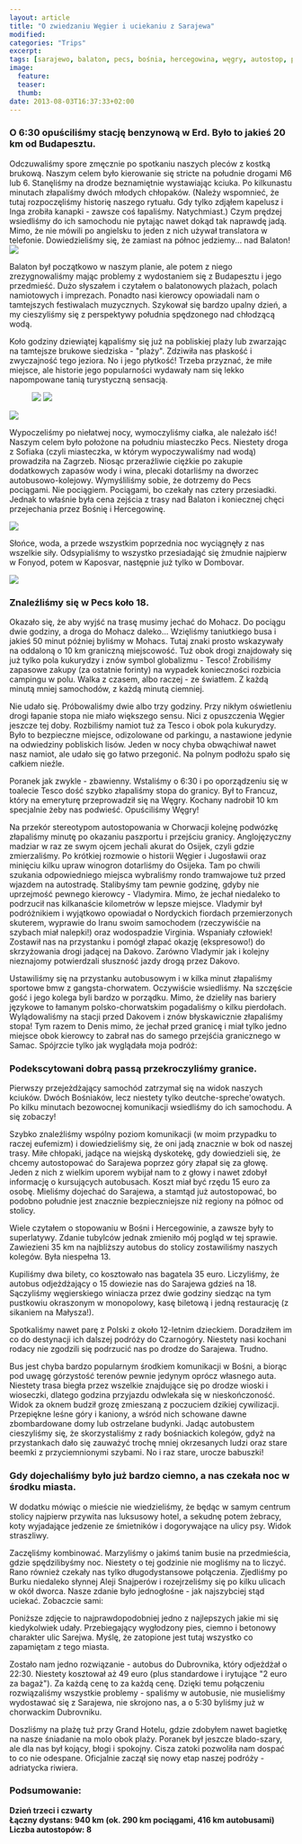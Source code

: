 ```yaml
---
layout: article
title: "O zwiedzaniu Węgier i uciekaniu z Sarajewa"
modified:
categories: "Trips"
excerpt:
tags: [sarajewo, balaton, pecs, bośnia, hercegowina, węgry, autostop, podróże]
image:
  feature:
  teaser:
  thumb:
date: 2013-08-03T16:37:33+02:00
---
```

<div class="notice"><h3>
O 6:30 opuściliśmy stację benzynową w Erd. Było to jakieś 20 km od Budapesztu.
</h3></div>
Odczuwaliśmy spore zmęcznie po spotkaniu naszych pleców z kostką brukową. Naszym celem było kierowanie się stricte na południe drogami M6 lub 6. Stanęliśmy na drodze beznamiętnie wystawiając kciuka. Po kilkunastu minutach złapaliśmy dwóch młodych chłopaków. (Należy wspomnieć, że tutaj rozpoczęliśmy historię naszego rytuału. Gdy tylko zdjąłem kapelusz i Inga zrobiła kanapki - zawsze coś łapaliśmy. Natychmiast.) Czym prędzej wsiedliśmy do ich samochodu nie pytając nawet dokąd tak naprawdę jadą. Mimo, że nie mówili po angielsku to jeden z nich używał translatora w telefonie. Dowiedzieliśmy się, że zamiast na północ jedziemy... nad Balaton!

<img src="http://nikodamn.github.io/images/albania/3i4/2.jpg">

Balaton był początkowo w naszym planie, ale potem z niego zrezygnowaliśmy mając problemy z wydostaniem się z Budapesztu i jego przedmieść. Dużo słyszałem i czytałem o balatonowych plażach, polach namiotowych i imprezach. Ponadto nasi kierowcy opowiadali nam o tamtejszych festiwalach muzycznych. Szykował się bardzo upalny dzień, a my cieszyliśmy się z perspektywy południa spędzonego nad chłodzącą wodą.

Koło godziny dziewiątej kąpaliśmy się już na pobliskiej plaży lub zwarzając na tamtejsze brukowe siedziska - "plaży". Zdziwiła nas płaskość i zwyczajność tego jeziora. No i jego płytkość! Trzeba przyznać, że miłe miejsce, ale historie jego popularności wydawały nam się lekko napompowane tanią turystyczną sensacją.

<figure class="half">   
    <img src="http://nikodamn.github.io/images/albania/3i4/1.jpg">
    <img src="http://nikodamn.github.io/images/albania/3i4/4.jpg">
</figure>

<img src="http://nikodamn.github.io/images/albania/3i4/3.jpg">


Wypoczeliśmy po niełatwej nocy, wymoczyliśmy ciałka, ale należało iść! Naszym celem było położone na południu miasteczko Pecs. Niestety droga z Sofiaka (czyli miasteczka, w którym wypoczywaliśmy nad wodą) prowadziła na Zagrzeb. Niosąc przeraźliwie ciężkie po zakupie dodatkowych zapasów wody i wina, plecaki dotarliśmy na dworzec autobusowo-kolejowy. Wymyśliliśmy sobie, że dotrzemy do Pecs pociągami. Nie pociągiem. Pociągami, bo czekały nas cztery przesiadki. Jednak to właśnie była cena zejścia z trasy nad Balaton i koniecznej chęci przejechania przez Bośnię i Hercegowinę.

<img src="http://nikodamn.github.io/images/albania/3i4/5.jpg">

Słońce, woda, a przede wszystkim poprzednia noc wyciągnęły z nas wszelkie siły. Odsypialiśmy to wszystko przesiadająć się żmudnie najpierw w Fonyod, potem w Kaposvar, następnie już tylko w Dombovar.

<img src="http://nikodamn.github.io/images/albania/3i4/6.jpg">

<div class="notice"><h3>Znaleźliśmy się w Pecs koło 18.</h3></div> Okazało się, że aby wyjść na trasę musimy jechać do Mohacz. Do pociągu dwie godziny, a droga do Mohacz daleko... Wzięliśmy taniutkiego busa i jakieś 50 minut później byliśmy w Mohacs. Tutaj znaki prosto wskazywały na oddaloną o 10 km graniczną miejscowość. Tuż obok drogi znajdowały się już tylko pola kukurydzy i znów symbol globalizmu - Tesco! Zrobiliśmy zapasowe zakupy (za ostatnie forinty) na wypadek konieczności rozbicia campingu w polu. Walka z czasem, albo raczej - ze światłem. Z każdą minutą mniej samochodów, z każdą minutą ciemniej.


Nie udało się. Próbowaliśmy dwie albo trzy godziny. Przy nikłym oświetleniu drogi łapanie stopa nie miało większego sensu. Nici z opuszczenia Węgier jeszcze tej doby. Rozbiliśmy namiot tuż za Tesco i obok pola kukurydzy. Było to bezpieczne miejsce, odizolowane od parkingu, a nastawione jedynie na odwiedziny pobliskich lisów. Jeden w nocy chyba obwąchiwał nawet nasz namiot, ale udało się go łatwo przegonić. Na polnym podłożu spało się całkiem nieźle.

Poranek jak zwykle - zbawienny. Wstaliśmy o 6:30 i po oporządzeniu się w toalecie Tesco dość szybko złapaliśmy stopa do granicy. Był to Francuz, który na emeryturę przeprowadził się na Węgry. Kochany nadrobił 10 km specjalnie żeby nas podwieść. Opuściliśmy Węgry!


Na przekór stereotypom autostopowania w Chorwacji kolejnę podwózkę złapaliśmy minutę po okazaniu paszportu i przejściu granicy. Anglojęzyczny madziar w raz ze swym ojcem jechali akurat do Osijek, czyli gdzie zmierzaliśmy. Po krótkiej rozmowie o historii Węgier i Jugosławii oraz minięciu kilku upraw winogron dotarliśmy do Osijeka. Tam po chwili szukania odpowiedniego miejsca wybraliśmy rondo tramwajowe tuż przed wjazdem na autostradę. Stalibyśmy tam pewnie godzinę, gdyby nie uprzejmość pewnego kierowcy - Vladymira. Mimo, że jechał niedaleko to podrzucił nas kilkanaście kilometrów w lepsze miejsce. Vladymir był podróżnikiem i wyjątkowo opowiadał o Nordyckich fiordach przemierzonych skuterem, wyprawie do Iranu swoim samochodem (rzeczywiśćie na szybach miał nalepki!) oraz wodospadzie Virginia. Wspaniały człowiek! Zostawił nas na przystanku i pomógł złapać okazję (ekspresowo!) do skrzyżowania drogi jadącej na Dakovo. Zarówno Vladymir jak i kolejny nieznajomy potwierdzali słuszność jazdy drogą przez Dakovo.

Ustawiliśmy się na przystanku autobusowym i w kilka minut złapaliśmy sportowe bmw z gangsta-chorwatem. Oczywiście wsiedliśmy. Na szczęście gość i jego kolega byli bardzo w porządku. Mimo, że dzieliły nas bariery językowe to łamanym polsko-chorwatskim pogadaliśmy o kilku pierdołach. Wylądowaliśmy na stacji przed Dakovem i znów błyskawicznie złapaliśmy stopa! Tym razem to Denis mimo, że jechał przed granicę i miał tylko jedno miejsce obok kierowcy to zabrał nas do samego przejśćia granicznego w Samac. Spójrzcie tylko jak wyglądała moja podróż:


<div class="notice"><h3>Podekscytowani dobrą passą przekroczyliśmy granice.</h3></div> Pierwszy przejeżdżający samochód zatrzymał się na widok naszych kciuków. Dwóch Bośniaków, lecz niestety tylko deutche-spreche'owatych. Po kilku minutach bezowocnej komunikacji wsiedliśmy do ich samochodu. A się zobaczy!


Szybko znaleźliśmy wspólny poziom komunikacji (w moim przypadku to raczej eufemizm) i dowiedzieliśmy się, że oni jadą znacznie w bok od naszej trasy. Miłe chłopaki, jadące na wiejską dyskotekę, gdy dowiedzieli się, że chcemy autostopować do Sarajewa poprzez góry złapał się za głowę. Jeden z nich z wielkim uporem wybijał nam to z głowy i nawet zdobył informację o kursujących autobusach. Koszt miał być rzędu 15 euro za osobę. Mieliśmy dojechać do Sarajewa, a stamtąd już autostopować, bo podobno południe jest znacznie bezpieczniejsze niż regiony na północ od stolicy.

Wiele czytałem o stopowaniu w Bośni i Hercegowinie, a zawsze były to superlatywy. Zdanie tubylców jednak zmieniło mój pogląd w tej sprawie. Zawiezieni 35 km na najbliższy autobus do stolicy zostawiliśmy naszych kolegów. Była niespełna 13.

Kupiliśmy dwa bilety, co kosztowało nas bagatela 35 euro. Liczyliśmy, że autobus odjeżdżający o 15 dowiezie nas do Sarajewa gdzieś na 18. Sączyliśmy węgierskiego winiacza przez dwie godziny siedząc na tym pustkowiu okraszonym w monopolowy, kasę biletową i jedną restaurację (z sikaniem na Małysza!).








Spotkaliśmy nawet parę z Polski z około 12-letnim dzieckiem. Doradziłem im co do destynacji ich dalszej podróży do Czarnogóry. Niestety nasi kochani rodacy nie zgodzili się podrzucić nas po drodze do Sarajewa. Trudno.

Bus jest chyba bardzo popularnym środkiem komunikacji w Bośni, a biorąc pod uwagę górzystość terenów pewnie jedynym oprócz własnego auta. Niestety trasa biegła przez wszelkie znajdujące się po drodze wioski i wioseczki, dlatego godzina przyjazdu odwlekała się w nieskończoność. Widok za oknem budził grozę zmieszaną z poczuciem dzikiej cywilizacji. Przepiękne leśne góry i kaniony, a wśród nich schowane dawne zbombardowane domy lub ostrzelane budynki. Jadąc autobustem cieszyliśmy się, że skorzystaliśmy z rady bośniackich kolegów, gdyż na przystankach dało się zauważyć trochę mniej okrzesanych ludzi oraz stare beemki z przyciemnionymi szybami. No i raz stare, urocze babuszki!




<div class="notice"><h3>Gdy dojechaliśmy było już bardzo ciemno, a nas czekała noc w środku miasta.</h3></div> W dodatku mówiąc o mieście nie wiedzieliśmy, że będąc w samym centrum stolicy najpierw przywita nas luksusowy hotel, a sekudnę potem żebracy, koty wyjadające jedzenie ze śmietników i dogorywające na ulicy psy. Widok straszliwy.

Zaczęliśmy kombinować. Marzyliśmy o jakimś tanim busie na przedmieścia, gdzie spędzilibyśmy noc. Niestety o tej godzinie nie mogliśmy na to liczyć. Rano również czekały nas tylko długodystansowe połączenia. Zjedliśmy po Burku niedaleko słynnej Aleji Snajperów i rozejrzeliśmy się po kilku ulicach w okół dworca. Nasze zdanie było jednogłośne - jak najszybciej stąd uciekać. Zobaczcie sami:


Poniższe zdjęcie to najprawdopodobniej jedno z najlepszych jakie mi się kiedykolwiek udały. Przebiegający wygłodzony pies, ciemno i betonowy charakter ulic Sarejwa. Myślę, że zatopione jest tutaj wszystko co zapamiętam z tego miasta.




Zostało nam jedno rozwiązanie - autobus do Dubrovnika, który odjeżdżał o 22:30. Niestety kosztował aż 49 euro (plus standardowe i irytujące "2 euro za bagaż"). Za każdą cenę to za każdą cenę. Dzięki temu połączeniu rozwiązaliśmy wszystkie problemy - spaliśmy w autobusie, nie musieliśmy wydostawać się z Sarajewa, nie skrojono nas, a o 5:30 byliśmy już w chorwackim Dubrovniku.




Doszliśmy na plażę tuż przy Grand Hotelu, gdzie zdobyłem nawet bagietkę na nasze śniadanie na molo obok plaży. Poranek był jeszcze blado-szary, ale dla nas był kojący, błogi i spokojny. Cisza zatoki pozwoliła nam dospać to co nie odespane. Oficjalnie zaczął się nowy etap naszej podróży - adriatycka riwiera.

<div class="notice"><h3>
Podsumowanie:
</h3></div>

<b>
Dzień trzeci i czwarty<br>
Łączny dystans: 940 km (ok. 290 km pociągami, 416 km autobusami)<br>
Liczba autostopów: 8
</b>
